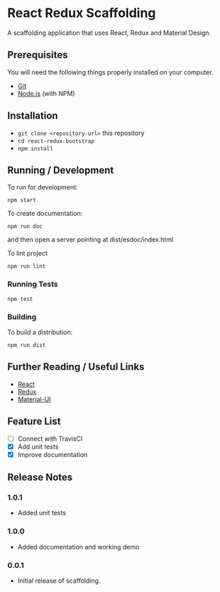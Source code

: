 # React Redux Scaffolding

A scaffolding application that uses React, Redux and Material Design.


## Prerequisites

You will need the following things properly installed on your computer.

* [Git](http://git-scm.com/)
* [Node.js](http://nodejs.org/) (with NPM)

## Installation

* `git clone <repository-url>` this repository
* `cd react-redux-bootstrap`
* `npm install`

## Running / Development

To run for development:

`npm start`

To create documentation:

`npm run doc`

and then open a server pointing at dist/esdoc/index.html

To lint project

`npm run lint`


### Running Tests

`npm test`

### Building

To build a distribution:

`npm run dist`

## Further Reading / Useful Links

* [React](https://facebook.github.io/react/)
* [Redux](https://github.com/reactjs/redux)
* [Material-UI](http://www.material-ui.com/#/)

## Feature List

- [ ] Connect with TravisCI
- [X] Add unit tests
- [X] Improve documentation

## Release Notes

### 1.0.1
- Added unit tests

### 1.0.0
- Added documentation and working demo

### 0.0.1
- Initial release of scaffolding.

